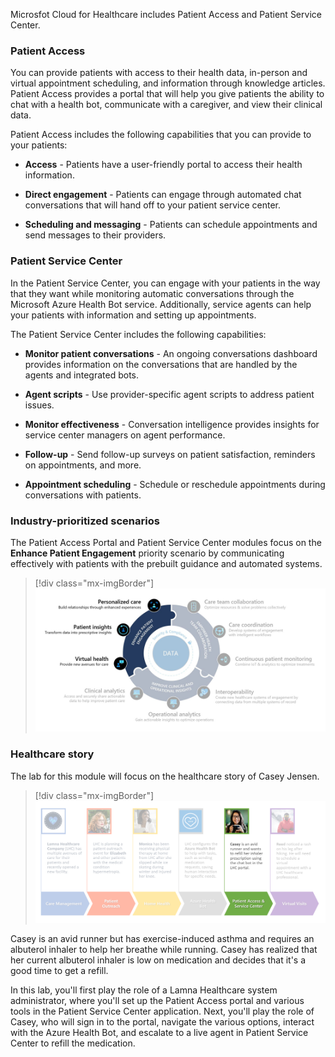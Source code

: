 Microsfot Cloud for Healthcare includes Patient Access and Patient Service Center.

### Patient Access

You can provide patients with access to their health data, in-person and virtual appointment scheduling, and information through knowledge articles. Patient Access provides a portal that will help you give patients the ability to chat with a health bot, communicate with a caregiver, and view their clinical data.

Patient Access includes the following capabilities that you can provide to your patients:

- **Access** - Patients have a user-friendly portal to access their health information.

- **Direct engagement** - Patients can engage through automated chat conversations that will hand off to your patient service center.

- **Scheduling and messaging** - Patients can schedule appointments and send messages to their providers.

### Patient Service Center

In the Patient Service Center, you can engage with your patients in the way that they want while monitoring automatic conversations through the Microsoft Azure Health Bot service. Additionally, service agents can help your patients with information and setting up appointments.

The Patient Service Center includes the following capabilities:

- **Monitor patient conversations** - An ongoing conversations dashboard provides information on the conversations that are handled by the agents and integrated bots.

- **Agent scripts** - Use provider-specific agent scripts to address patient issues.

- **Monitor effectiveness** - Conversation intelligence provides insights for service center managers on agent performance.

- **Follow-up** - Send follow-up surveys on patient satisfaction, reminders on appointments, and more.

- **Appointment scheduling** - Schedule or reschedule appointments during conversations with patients.

### Industry-prioritized scenarios

The Patient Access Portal and Patient Service Center modules focus on the **Enhance Patient Engagement** priority scenario by communicating effectively with patients with the prebuilt guidance and automated systems.

> [!div class="mx-imgBorder"]
> [![Screenshot of the Enhance Patient Engagement scenario model. Personalized care, Patient insights, and Virtual health areas are highlighted.](../media/1-prioritized-scenarios.png)](../media/1-prioritized-scenarios.png#lightbox)

### Healthcare story

The lab for this module will focus on the healthcare story of Casey Jensen.

> [!div class="mx-imgBorder"]
> [![Diagram of healthcare data model basics with patient access and service center highlighted.](../media/patient-access.png)](../media/patient-access.png#lightbox)

Casey is an avid runner but has exercise-induced asthma and requires an albuterol inhaler to help her breathe while running. Casey has realized that her current albuterol inhaler is low on medication and decides that it's a good time to get a refill.

In this lab, you'll first play the role of a Lamna Healthcare system administrator, where you'll set up the Patient Access portal and various tools in the Patient Service Center application. Next, you'll play the role of Casey, who will sign in to the portal, navigate the various options, interact with the Azure Health Bot, and escalate to a live agent in Patient Service Center to refill the medication.
